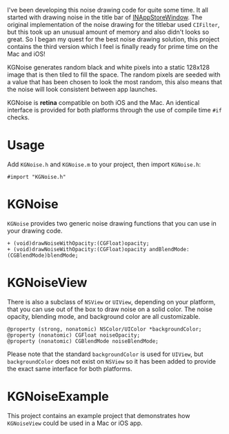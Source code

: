 I've been developing this noise drawing code for quite some time. It all started with drawing noise in the title bar of [INAppStoreWindow](https://github.com/indragiek/INAppStoreWindow). The original implementation of the noise drawing for the titlebar used `CIFilter`, but this took up an unusual amount of memory and also didn't looks so great. So I began my quest for the best noise drawing solution, this project contains the third version which I feel is finally ready for prime time on the Mac and iOS! 

KGNoise generates random black and white pixels into a static 128x128 image that is then tiled to fill the space. The random pixels are seeded with a value that has been chosen to look the most random, this also means that the noise will look consistent between app launches.

KGNoise is **retina** compatible on both iOS and the Mac. An identical interface is provided for both platforms through the use of compile time `#if` checks.

# Usage
Add `KGNoise.h` and `KGNoise.m` to your project, then import `KGNoise.h`:

```
#import "KGNoise.h"
```

# KGNoise

`KGNoise` provides two generic noise drawing functions that you can use in your drawing code.

```
+ (void)drawNoiseWithOpacity:(CGFloat)opacity;
+ (void)drawNoiseWithOpacity:(CGFloat)opacity andBlendMode:(CGBlendMode)blendMode;
```

# KGNoiseView

There is also a subclass of `NSView` or `UIView`, depending on your platform, that you can use out of the box to draw noise on a solid color. The noise opacity, blending mode, and background color are all customizable.

```
@property (strong, nonatomic) NSColor/UIColor *backgroundColor;
@property (nonatomic) CGFloat noiseOpacity;
@property (nonatomic) CGBlendMode noiseBlendMode;
```

Please note that the standard `backgroundColor` is used for `UIView`, but `backgroundColor` does not exist on `NSView` so it has been added to provide the exact same interface for both platforms.

# KGNoiseExample

This project contains an example project that demonstrates how `KGNoiseView` could be used in a Mac or iOS app.


